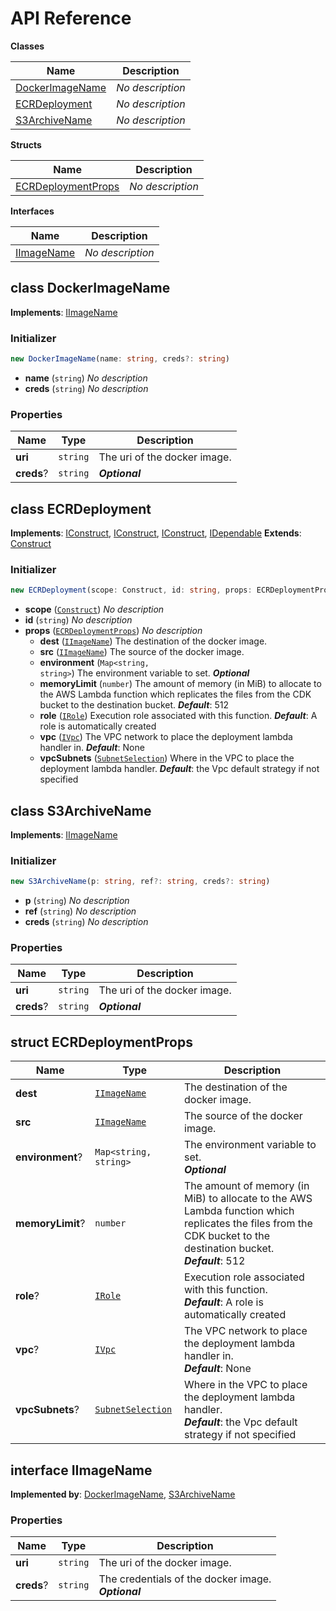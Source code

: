 # API Reference

**Classes**

Name|Description
----|-----------
[DockerImageName](#retbrown-cdk-ecr-deployment-dockerimagename)|*No description*
[ECRDeployment](#retbrown-cdk-ecr-deployment-ecrdeployment)|*No description*
[S3ArchiveName](#retbrown-cdk-ecr-deployment-s3archivename)|*No description*


**Structs**

Name|Description
----|-----------
[ECRDeploymentProps](#retbrown-cdk-ecr-deployment-ecrdeploymentprops)|*No description*


**Interfaces**

Name|Description
----|-----------
[IImageName](#retbrown-cdk-ecr-deployment-iimagename)|*No description*



## class DockerImageName  <a id="retbrown-cdk-ecr-deployment-dockerimagename"></a>



__Implements__: [IImageName](#retbrown-cdk-ecr-deployment-iimagename)

### Initializer




```ts
new DockerImageName(name: string, creds?: string)
```

* **name** (<code>string</code>)  *No description*
* **creds** (<code>string</code>)  *No description*



### Properties


Name | Type | Description 
-----|------|-------------
**uri** | <code>string</code> | The uri of the docker image.
**creds**? | <code>string</code> | __*Optional*__



## class ECRDeployment  <a id="retbrown-cdk-ecr-deployment-ecrdeployment"></a>



__Implements__: [IConstruct](#constructs-iconstruct), [IConstruct](#aws-cdk-core-iconstruct), [IConstruct](#constructs-iconstruct), [IDependable](#aws-cdk-core-idependable)
__Extends__: [Construct](#aws-cdk-core-construct)

### Initializer




```ts
new ECRDeployment(scope: Construct, id: string, props: ECRDeploymentProps)
```

* **scope** (<code>[Construct](#constructs-construct)</code>)  *No description*
* **id** (<code>string</code>)  *No description*
* **props** (<code>[ECRDeploymentProps](#retbrown-cdk-ecr-deployment-ecrdeploymentprops)</code>)  *No description*
  * **dest** (<code>[IImageName](#retbrown-cdk-ecr-deployment-iimagename)</code>)  The destination of the docker image. 
  * **src** (<code>[IImageName](#retbrown-cdk-ecr-deployment-iimagename)</code>)  The source of the docker image. 
  * **environment** (<code>Map<string, string></code>)  The environment variable to set. __*Optional*__
  * **memoryLimit** (<code>number</code>)  The amount of memory (in MiB) to allocate to the AWS Lambda function which replicates the files from the CDK bucket to the destination bucket. __*Default*__: 512
  * **role** (<code>[IRole](#aws-cdk-aws-iam-irole)</code>)  Execution role associated with this function. __*Default*__: A role is automatically created
  * **vpc** (<code>[IVpc](#aws-cdk-aws-ec2-ivpc)</code>)  The VPC network to place the deployment lambda handler in. __*Default*__: None
  * **vpcSubnets** (<code>[SubnetSelection](#aws-cdk-aws-ec2-subnetselection)</code>)  Where in the VPC to place the deployment lambda handler. __*Default*__: the Vpc default strategy if not specified




## class S3ArchiveName  <a id="retbrown-cdk-ecr-deployment-s3archivename"></a>



__Implements__: [IImageName](#retbrown-cdk-ecr-deployment-iimagename)

### Initializer




```ts
new S3ArchiveName(p: string, ref?: string, creds?: string)
```

* **p** (<code>string</code>)  *No description*
* **ref** (<code>string</code>)  *No description*
* **creds** (<code>string</code>)  *No description*



### Properties


Name | Type | Description 
-----|------|-------------
**uri** | <code>string</code> | The uri of the docker image.
**creds**? | <code>string</code> | __*Optional*__



## struct ECRDeploymentProps  <a id="retbrown-cdk-ecr-deployment-ecrdeploymentprops"></a>






Name | Type | Description 
-----|------|-------------
**dest** | <code>[IImageName](#retbrown-cdk-ecr-deployment-iimagename)</code> | The destination of the docker image.
**src** | <code>[IImageName](#retbrown-cdk-ecr-deployment-iimagename)</code> | The source of the docker image.
**environment**? | <code>Map<string, string></code> | The environment variable to set.<br/>__*Optional*__
**memoryLimit**? | <code>number</code> | The amount of memory (in MiB) to allocate to the AWS Lambda function which replicates the files from the CDK bucket to the destination bucket.<br/>__*Default*__: 512
**role**? | <code>[IRole](#aws-cdk-aws-iam-irole)</code> | Execution role associated with this function.<br/>__*Default*__: A role is automatically created
**vpc**? | <code>[IVpc](#aws-cdk-aws-ec2-ivpc)</code> | The VPC network to place the deployment lambda handler in.<br/>__*Default*__: None
**vpcSubnets**? | <code>[SubnetSelection](#aws-cdk-aws-ec2-subnetselection)</code> | Where in the VPC to place the deployment lambda handler.<br/>__*Default*__: the Vpc default strategy if not specified



## interface IImageName  <a id="retbrown-cdk-ecr-deployment-iimagename"></a>

__Implemented by__: [DockerImageName](#retbrown-cdk-ecr-deployment-dockerimagename), [S3ArchiveName](#retbrown-cdk-ecr-deployment-s3archivename)



### Properties


Name | Type | Description 
-----|------|-------------
**uri** | <code>string</code> | The uri of the docker image.
**creds**? | <code>string</code> | The credentials of the docker image.<br/>__*Optional*__




